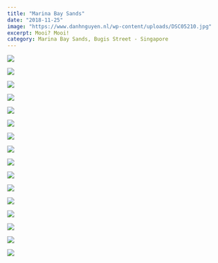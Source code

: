 ```yaml
---
title: "Marina Bay Sands"
date: "2018-11-25"
image: "https://www.danhnguyen.nl/wp-content/uploads/DSC05210.jpg"
excerpt: Mooi? Mooi!
category: Marina Bay Sands, Bugis Street - Singapore
---
```


![](https://www.danhnguyen.nl/wp-content/uploads/DSC05210-700x394.jpg)

![](https://www.danhnguyen.nl/wp-content/uploads/DSC05221-700x394.jpg)

![](https://www.danhnguyen.nl/wp-content/uploads/DSC05235-700x394.jpg)

![](https://www.danhnguyen.nl/wp-content/uploads/DSC05251-700x394.jpg)

![](https://www.danhnguyen.nl/wp-content/uploads/DSC05248-700x394.jpg)

![](https://www.danhnguyen.nl/wp-content/uploads/DSC05277-1-700x394.jpg)

![](https://www.danhnguyen.nl/wp-content/uploads/DSC05306-700x394.jpg)

![](https://www.danhnguyen.nl/wp-content/uploads/DSC05338-700x394.jpg)

![](https://www.danhnguyen.nl/wp-content/uploads/DSC05358-700x394.jpg)

![](https://www.danhnguyen.nl/wp-content/uploads/DSC05369-700x394.jpg)

![](https://www.danhnguyen.nl/wp-content/uploads/DSC05374-700x394.jpg)

![](https://www.danhnguyen.nl/wp-content/uploads/DSC05379-700x394.jpg)

![](https://www.danhnguyen.nl/wp-content/uploads/DSC05424-700x394.jpg)

![](https://www.danhnguyen.nl/wp-content/uploads/DSC05426-700x394.jpg)

![](https://www.danhnguyen.nl/wp-content/uploads/DSC05432-700x394.jpg)

![](https://www.danhnguyen.nl/wp-content/uploads/DSC05465-700x394.jpg)
